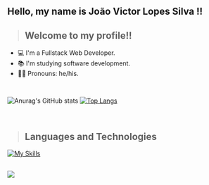 ## Hello, my name is João Victor Lopes Silva !!

>## Welcome to my profile!!

- 💻 I'm a Fullstack Web Developer.
- 📚 I'm studying software development.
- 💇‍♂️ Pronouns: he/his.

<br>

![Anurag's GitHub stats](https://github-readme-stats.vercel.app/api?username=Joao-Victor1&show_icons=true&theme=dark)
[![Top Langs](https://github-readme-stats.vercel.app/api/top-langs/?username=Joao-victor1&show_icons=true&theme=dark&layout=compact)](https://github.com/anuraghazra/github-readme-stats)

<br>

>## Languages and Technologies

[![My Skills](https://skillicons.dev/icons?i=html,css,java,js,nodejs,vuejs,php,mysql,git,c,cpp,phpstorm,python,laravel,vscode,linux)](https://skillicons.dev)

<br>

<picture>
    <source media="(prefers-color-scheme: dark)" srcset="https://raw.githubusercontent.com/ericksantos12/ericksantos12/output/github-snake-dark.svg">
    <img src="https://raw.githubusercontent.com/Joao-Victor1/Joao-Victor1/output/github-snake.svg">
</picture>

